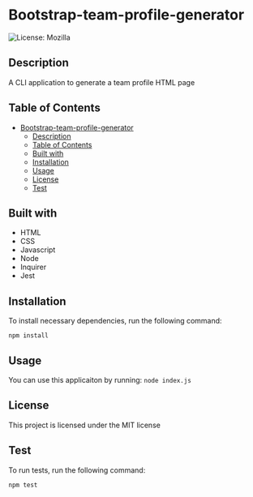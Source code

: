 # Bootstrap-team-profile-generator
![License: Mozilla](https://img.shields.io/badge/License-Mozilla-yellow.svg)

## Description

A CLI application to generate a team profile HTML page

## Table of Contents
        
- [Bootstrap-team-profile-generator](#bootstrap-team-profile-generator)
  - [Description](#description)
  - [Table of Contents](#table-of-contents)
  - [Built with](#built-with)
  - [Installation](#installation)
  - [Usage](#usage)
  - [License](#license)
  - [Test](#test)

## Built with

- HTML
- CSS
- Javascript
- Node
- Inquirer
- Jest

## Installation

To install necessary dependencies, run the following command:

```
npm install
```

## Usage

You can use this applicaiton by running: `node index.js`

## License

This project is licensed under the MIT license

## Test

To run tests, run the following command:
​
```
npm test
```


